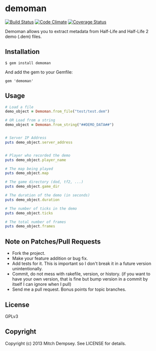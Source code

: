 # demoman


[![Build Status](https://travis-ci.org/webdestroya/demoman.png)](https://travis-ci.org/webdestroya/demoman)
[![Code Climate](https://codeclimate.com/github/webdestroya/demoman.png)](https://codeclimate.com/github/webdestroya/demoman)
[![Coverage Status](https://coveralls.io/repos/webdestroya/demoman/badge.png)](https://coveralls.io/r/webdestroya/demoman)

Demoman allows you to extract metadata from Half-Life and Half-Life 2 demo (.dem) files.

## Installation

    $ gem install demoman


And add the gem to your Gemfile:

    gem 'demoman'


## Usage

```ruby
# Load a file
demo_object = Demoman.from_file("test/test.dem")

# OR Load from a string
demo_object = Demoman.from_string("##DEMO_DATA##")


# Server IP Address
puts demo_object.server_address


# Player who recorded the demo
puts demo_object.player_name

# The map being played
puts demo_object.map

# The game directory (dod, tf2, ...)
puts demo_object.game_dir

# The duration of the demo (in seconds)
puts demo_object.duration

# The number of ticks in the demo
puts demo_object.ticks

# The total number of frames
puts demo_object.frames
```



## Note on Patches/Pull Requests
 
* Fork the project.
* Make your feature addition or bug fix.
* Add tests for it. This is important so I don't break it in a
  future version unintentionally.
* Commit, do not mess with rakefile, version, or history.
  (if you want to have your own version, that is fine but bump version in a commit by itself I can ignore when I pull)
* Send me a pull request. Bonus points for topic branches.

## License

GPLv3

## Copyright

Copyright (c) 2013 Mitch Dempsey. See LICENSE for details.
